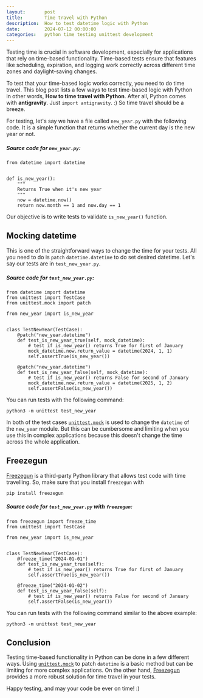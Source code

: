 ```yaml
---
layout:       post
title:        Time travel with Python
description:  How to test datetime logic with Python
date:         2024-07-12 00:00:00
categories:   python time testing unittest development
---
```


Testing time is crucial in software development, especially for applications
that rely on time-based functionality. Time-based tests ensure that features
like scheduling, expiration, and logging work correctly across different time
zones and daylight-saving changes.

To test that your time-based logic works correctly, you need to do time travel.
This blog post lists a few ways to test time-based logic with Python in other
words, **How to time travel with Python**. After all, Python comes with
**antigravity**. Just `import antigravity`. :)
So time travel should be a breeze.

For testing, let's say we have a file called `new_year.py` with the following
code. It is a simple function that returns whether the current day is the
new year or not.

##### Source code for `new_year.py`:
```
from datetime import datetime


def is_new_year():
    """
    Returns True when it's new year
    """
    now = datetime.now()
    return now.month == 1 and now.day == 1
```

Our objective is to write tests to validate `is_new_year()` function.


## Mocking datetime

This is one of the straightforward ways to change the time for your tests.
All you need to do is `patch` `datetime.datetime` to do set desired datetime.
Let's say our tests are in `test_new_year.py`.

##### Source code for `test_new_year.py`:
```
from datetime import datetime
from unittest import TestCase
from unittest.mock import patch

from new_year import is_new_year


class TestNewYear(TestCase):
    @patch("new_year.datetime")
    def test_is_new_year_true(self, mock_datetime):
        # test if is_new_year() returns True for first of January
        mock_datetime.now.return_value = datetime(2024, 1, 1)
        self.assertTrue(is_new_year())

    @patch("new_year.datetime")
    def test_is_new_year_false(self, mock_datetime):
        # test if is_new_year() returns False for second of January
        mock_datetime.now.return_value = datetime(2025, 1, 2)
        self.assertFalse(is_new_year())
```

You can run tests with the following command:

```
python3 -m unittest test_new_year
```

In both of the test cases [`unittest.mock`][unittest_mock] is used to change
the `datetime` of the `new_year` module. But this can be cumbersome and
limiting when you use this in complex applications because this doesn't change
the time across the whole application.

## Freezegun

[Freezegun][freezegun] is a third-party Python library that allows test code
with time travelling. So, make sure that you install `freezegun` with
```
pip install freezegun
```

##### Source code for `test_new_year.py` with `freezegun`:
```
from freezegun import freeze_time
from unittest import TestCase

from new_year import is_new_year


class TestNewYear(TestCase):
    @freeze_time("2024-01-01")
    def test_is_new_year_true(self):
        # test if is_new_year() returns True for first of January
        self.assertTrue(is_new_year())

    @freeze_time("2024-01-02")
    def test_is_new_year_false(self):
        # test if is_new_year() returns False for second of January
        self.assertFalse(is_new_year())

```

You can run tests with the following command similar to the above example:
```
python3 -m unittest test_new_year
```

## Conclusion

Testing time-based functionality in Python can be done in a few different ways.
Using [`unittest.mock`][unittest_mock] to patch `datetime` is a basic method
but can be limiting for more complex applications. On the other hand,
[Freezegun][freezegun] provides a more robust solution for time travel in your
tests.

Happy testing, and may your code be ever on time! :)

[unittest_mock]:  https://docs.python.org/3/library/unittest.mock.html
[freezegun]:      https://github.com/spulec/freezegun
